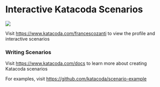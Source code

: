 # Interactive Katacoda Scenarios

[![](http://shields.katacoda.com/katacoda/francescozanti/count.svg)](https://www.katacoda.com/francescozanti "Get your profile on Katacoda.com")

Visit https://www.katacoda.com/francescozanti to view the profile and interactive scenarios

### Writing Scenarios
Visit https://www.katacoda.com/docs to learn more about creating Katacoda scenarios

For examples, visit https://github.com/katacoda/scenario-example
